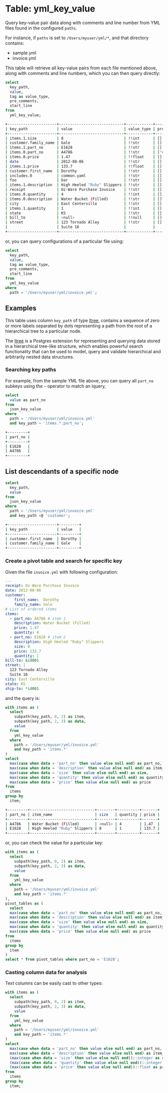 # Table: yml_key_value

Query key-value pair data along with comments and line number from YML files found in the configured `paths`.

For instance, if `paths` is set to `/Users/myuser/yml/*`, and that directory contains:

- sample.yml
- invoice.yml

This table will retrieve all key-value pairs from each file mentioned above, along with comments and line numbers, which you can then query directly:

```sql
select
  key_path,
  value,
  tag as value_type,
  pre_comments,
  start_line
from
  yml_key_value;
```

```sh
+----------------------+-----------------------------+------------+-----------------------------+------------+
| key_path             | value                       | value_type | pre_comments                | start_line |
+----------------------+-----------------------------+------------+-----------------------------+------------+
| items.1.size         | 8                           | !!int      | []                          | 15         |
| customer.family_name | Gale                        | !!str      | []                          | 6          |
| items.1.part_no      | E1628                       | !!str      | []                          | 13         |
| items.0.part_no      | A4786                       | !!str      | ["# List of ordered items"] | 9          |
| items.0.price        | 1.47                        | !!float    | []                          | 11         |
| date                 | 2012-08-06                  | !!str      | []                          | 3          |
| items.1.price        | 133.7                       | !!float    | []                          | 16         |
| customer.first_name  | Dorothy                     | !!str      | []                          | 5          |
| includes.0           | common.yaml                 | !!str      | []                          | 3          |
| foo                  | bar                         | !!str      | []                          | 4          |
| items.1.description  | High Heeled "Ruby" Slippers | !!str      | []                          | 14         |
| receipt              | Oz-Ware Purchase Invoice    | !!str      | []                          | 2          |
| items.0.quantity     | 4                           | !!int      | []                          | 12         |
| items.0.description  | Water Bucket (Filled)       | !!str      | []                          | 10         |
| city                 | East Centerville            | !!str      | []                          | 22         |
| items.1.quantity     | 1                           | !!int      | []                          | 17         |
| state                | KS                          | !!str      | []                          | 23         |
| bill_to              | <null>                      | !!null     | []                          | 18         |
| street               | 123 Tornado Alley           | !!str      | []                          | 19         |
|                      | Suite 16                    |            |                             |            |
+----------------------+-----------------------------+------------+-----------------------------+------------+
```

or, you can query configurations of a particular file using:

```sql
select
  key_path,
  value,
  tag as value_type,
  pre_comments,
  start_line
from
  yml_key_value
where
  path = '/Users/myuser/yml/invoice.yml';
```

## Examples

This table uses column `key_path` of type [ltree](https://www.postgresql.org/docs/9.1/ltree.html), contains a sequence of zero or more labels separated by dots representing a path from the root of a hierarchical tree to a particular node.

The [ltree](https://www.postgresql.org/docs/9.1/ltree.html) is a Postgres extension for representing and querying data stored in a hierarchical tree-like structure, which enables powerful search functionality that can be used to model, query and validate hierarchical and arbitrarily nested data structures.

### Searching key paths

For example, from the sample YML file above, you can query all `part_no` subkeys using the `~` operator to match an lquery,

```sql
select
  value as part_no
from
  json_key_value
where
  path = '/Users/myuser/yml/invoice.yml'
  and key_path ~ 'items.*.part_no';
```

```sh
+---------+
| part_no |
+---------+
| E1628   |
| A4786   |
+---------+
```

## List descendants of a specific node

```sql
select
  key_path,
  value
from
  json_key_value
where
  path = '/Users/myuser/yml/invoice.yml'
  and key_path <@ 'customer';
```

```sh
+----------------------+---------+
| key_path             | value   |
+----------------------+---------+
| customer.first_name  | Dorothy |
| customer.family_name | Gale    |
+----------------------+---------+
```

### Create a pivot table and search for specific key

Given the file `invoice.yml` with following configuration:

```yml
---
receipt: Oz-Ware Purchase Invoice
date: 2012-08-06
customer:
    first_name:  Dorothy
    family_name: Gale
# List of ordered items
items:
  - part_no: A4786 # item 1
    description: Water Bucket (Filled)
    price: 1.47
    quantity: 4
  - part_no: E1628 # item 2
    description: High Heeled "Ruby" Slippers
    size: 8
    price: 133.7
    quantity: 1
bill-to: &id001
street: |
  123 Tornado Alley
  Suite 16
city: East Centerville
state: KS
ship-to: *id001
```

and the query is:

```sql
with items as (
  select
    subpath(key_path, 0, 2) as item,
    subpath(key_path, 2, 3) as data,
    value
  from
    yml_key_value
  where
    path = '/Users/myuser/yml/invoice.yml'
    and key_path ~ 'items.*'
)
select
  max(case when data = 'part_no' then value else null end) as part_no,
  max(case when data = 'description' then value else null end) as item_name,
  max(case when data = 'size' then value else null end) as size,
  max(case when data = 'quantity' then value else null end) as quantity,
  max(case when data = 'price' then value else null end) as price
from
  items
group by
  item;
```

```sh
+---------+-----------------------------+--------+----------+-------+
| part_no | item_name                   | size   | quantity | price |
+---------+-----------------------------+--------+----------+-------+
| A4786   | Water Bucket (Filled)       | <null> | 4        | 1.47  |
| E1628   | High Heeled "Ruby" Slippers | 8      | 1        | 133.7 |
+---------+-----------------------------+--------+----------+-------+
```

or, you can check the value for a particular key:

```sql
with items as (
  select
    subpath(key_path, 0, 2) as item,
    subpath(key_path, 2, 3) as data,
    value
  from
    yml_key_value
  where
    path = '/Users/myuser/yml/invoice.yml'
    and key_path ~ 'items.*'
),
pivot_tables as (
  select
  max(case when data = 'part_no' then value else null end) as part_no,
  max(case when data = 'description' then value else null end) as item_name,
  max(case when data = 'size' then value else null end) as size,
  max(case when data = 'quantity' then value else null end) as quantity,
  max(case when data = 'price' then value else null end) as price
from
  items
group by
  item
)
select * from pivot_tables where part_no = 'E1628';
```

### Casting column data for analysis

Text columns can be easily cast to other types:

```sql
with items as (
  select
    subpath(key_path, 0, 2) as item,
    subpath(key_path, 2, 3) as data,
    value
  from
    yml_key_value
  where
    path = '/Users/myuser/yml/invoice.yml'
    and key_path ~ 'items.*'
)
select
  max(case when data = 'part_no' then value else null end) as part_no,
  max(case when data = 'description' then value else null end) as item_name,
  (max(case when data = 'size' then value else null end))::integer as size,
  (max(case when data = 'quantity' then value else null end))::integer as quantity,
  (max(case when data = 'price' then value else null end))::float as price
from
  items
group by
  item;
```
